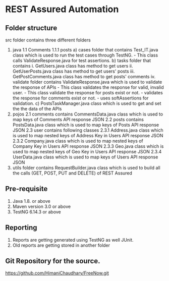 # REST Assured Automation

## Folder structure
src folder contains three different folders
1. java
	1.1 Comments
	1.1.1 posts
		a) cases folder that contains Test_IT.java class which is used to run the test cases through TestNG.
			- This class calls ValidateResponse.java for test assertions.
		b) tasks folder that contains 
			i. GetUsers.java class has method to get users
			ii. GetUserPosts.java class has method to get users' posts
			iii. GetPostComments.java class has method to get posts' comments
			iv. validate folder contains ValidateResponse.java which is used to validate the response of APIs
				- This class validates the response for valid, invalid user.
				- This class validate the response for posts exist or not.
				- validates the response for comments exist or not.
				- uses softAssertions for validation.
		c) PostsTaskManager.java class which is used to get and set the the data of the APIs
2. pojos
	2.1 comments contains CommentsData.java class which is used to map keys of Comments API response JSON
	2.2 posts contains PostsData.java class which is used to map keys of Posts API response JSON
	2.3 user contains following classes
		2.3.1 Address.java class which is used to map nested keys of Address Key in Users API response JSON
		2.3.2 Company.java class which is used to map nested keys of Company Key in Users API response JSON
		2.3.3 Geo.java class which is used to map nested keys of Geo Key in Users API response JSON
		2.3.4 UserData.java class which is used to map keys of Users API response JSON
3. utils folder contains RequestBuilder.java class which is used to build all the calls (GET, POST, PUT and DELETE) of REST Assured



## Pre-requisite
1. Java 1.8. or above
2. Maven version 3.0 or above
3. TestNG 6.14.3 or above

		
## Reporting
1. Reports are getting generated using TestNG as well JUnit.
2. Old reports are getting stored in another folder


## Git Repository for the source.
https://github.com/HimaniChaudhary/FreeNow.git


